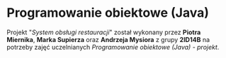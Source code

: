 # Programowanie obiektowe (Java)
Projekt "*System obsługi restauracji*" został wykonany przez **Piotra Miernika**, **Marka Supierza** oraz **Andrzeja Mysiora** z grupy **2ID14B** na potrzeby zajęć uczelnianych *Programowanie obiektowe (Java) - projekt*.
